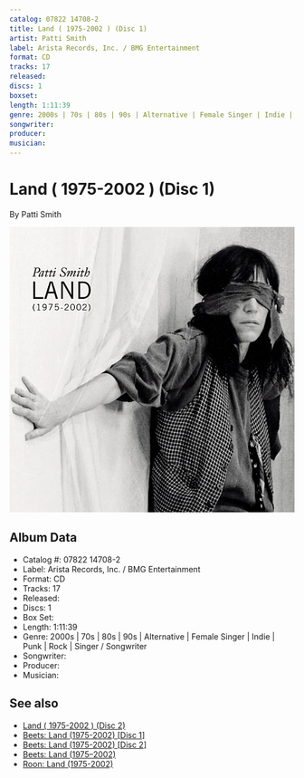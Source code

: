```yaml
---
catalog: 07822 14708-2
title: Land ( 1975-2002 ) (Disc 1)
artist: Patti Smith
label: Arista Records, Inc. / BMG Entertainment
format: CD
tracks: 17
released: 
discs: 1
boxset: 
length: 1:11:39
genre: 2000s | 70s | 80s | 90s | Alternative | Female Singer | Indie | Punk | Rock | Singer / Songwriter
songwriter: 
producer: 
musician: 
---
```


# Land ( 1975-2002 ) (Disc 1)

By Patti Smith

![](../../assets/cdcovers/Patti_Smith-Land.png)

## Album Data

- Catalog #: 07822 14708-2
- Label: Arista Records, Inc. / BMG Entertainment
- Format: CD
- Tracks: 17
- Released: 
- Discs: 1
- Box Set: 
- Length: 1:11:39
- Genre: 2000s | 70s | 80s | 90s | Alternative | Female Singer | Indie | Punk | Rock | Singer / Songwriter
- Songwriter: 
- Producer: 
- Musician: 


## See also

- [Land ( 1975-2002 ) (Disc 2)](Land__1975-2002__Disc_2.md)
- [Beets: Land (1975-2002) [Disc 1]](../../Beets/Patti_Smith/Land_1975-2002_[Disc_1].md)
- [Beets: Land (1975-2002) [Disc 2]](../../Beets/Patti_Smith/Land_1975-2002_[Disc_2].md)
- [Beets: Land (1975–2002)](../../Beets/Patti_Smith/Land_1975–2002.md)
- [Roon: Land (1975-2002)](../../Roon/Patti_Smith/Land_1975-2002.md)
